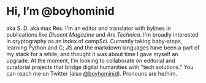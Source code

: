 # Hi, I’m @boyhominid 
aka S. D. aka max Res. I'm an editor and translator with bylines in publications like <em>Dissent Magazine</em> and <em>Ars Technica</em>. I'm broadly interested in cryptography as an index of compSci. Currently taking baby-steps, learning Python and C; JS and the markdown languages have been a part of my stack for a while, and thought it was about time I gave myself an upgrade. At the moment, I’m looking to collaborate on editorial and curatorial projects that bridge digital humanities with "tech solutions." You can reach me on Twitter (also <a href="twitter.com/boyhominid">@boyhominid</a>). Pronouns are he/him.

<!---
boyhominid/boyhominid is a ✨ special ✨ repository because its `README.md` (this file) appears on your GitHub profile.
You can click the Preview link to take a look at your changes.
--->
